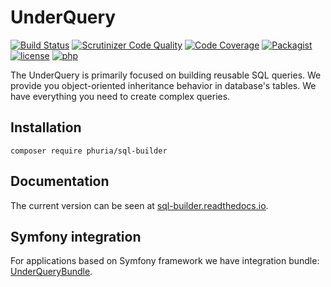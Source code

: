 # UnderQuery
[![Build Status](https://img.shields.io/scrutinizer/build/g/phuria/sql-builder.svg?maxAge=3600)](https://scrutinizer-ci.com/g/phuria/sql-builder/build-status/master)
[![Scrutinizer Code Quality](https://img.shields.io/scrutinizer/g/phuria/sql-builder.svg?maxAge=3600)](https://scrutinizer-ci.com/g/phuria/sql-builder/?branch=master)
[![Code Coverage](https://img.shields.io/scrutinizer/coverage/g/phuria/sql-builder.svg?maxAge=3600)](https://scrutinizer-ci.com/g/phuria/sql-builder/?branch=master)
[![Packagist](https://img.shields.io/packagist/v/phuria/sql-builder.svg?maxAge=3600)](https://packagist.org/packages/phuria/sql-builder)
[![license](https://img.shields.io/github/license/phuria/sql-builder.svg?maxAge=2592000?style=flat-square)]()
[![php](https://img.shields.io/badge/PHP-5.6-blue.svg?maxAge=2592000)]()

The UnderQuery is primarily focused on
building reusable SQL queries. We provide you object-oriented 
inheritance behavior in database's tables. 
We have everything you need to create complex queries.


## Installation 

```
composer require phuria/sql-builder
```

## Documentation

The current version can be seen at 
[sql-builder.readthedocs.io](http://sql-builder.readthedocs.io/en/latest/).

## Symfony integration

For applications based on Symfony framework we have integration bundle:
[UnderQueryBundle](https://github.com/phuria/SQLBuilderBundle).